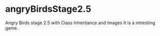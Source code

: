 # angryBirdsStage2.5
Angry Birds stage 2.5 with Class Inheritance and Images
It is a intresting game.